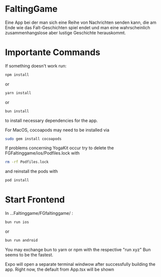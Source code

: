 # FaltingGame
Eine App bei der man sich eine Reihe von Nachrichten senden kann, die am Ende wie das Falt-Geschichten spiel endet und man eine wahrscheinlich zusammenhangslose aber lustige Geschichte herauskommt.

# Importante Commands
If something doesn't work run:
  ```zsh
  npm install
  ```
  or
  ```zsh
  yarn install
  ```
  or
  ```zsh
  bun install
  ```
to install necessary dependencies for the app.


For MacOS, cocoapods may need to be installed via
  ```zsh
  sudo gem install cocoapods
  ```
If problems concerning YogaKit occur try to delete the FGFaltinggame/ios/Podfiles.lock with
  ```zsh
  rm -rf Podfiles.lock
  ```
and reinstall the pods with
  ```zsh
  pod install
  ```

# Start Frontend
In ...Faltinggame/FGfaltinggame/ :

```zsh
bun run ios
```
or

```zsh
bun run android
```

You may exchange bun to yarn or npm with the respective "run xyz"
Bun seems to be the fastest.

Expo will open a separate terminal windwow after successfully building the app. Right now, the default from App.tsx will be shown
